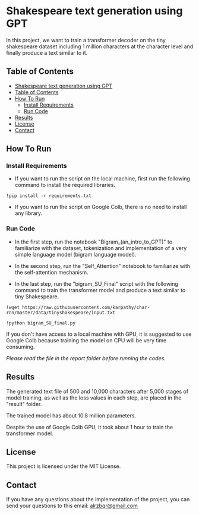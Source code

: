 # Shakespeare text generation using GPT

In this project, we want to train a transformer decoder on the tiny shakespeare dataset including 1 million characters at the character level and finally produce a text similar to it.

## Table of Contents

- [Shakespeare text generation using GPT](#shakespeare-text-generation-using-gpt)
- [Table of Contents](#table-of-contents)
- [How To Run](#how-to-run)
  - [Install Requirements](#install-requirements)
  - [Run Code](#run-code)
- [Results](#results)
- [License](#license)
- [Contact](#contact)

## How To Run

### Install Requirements

- If you want to run the script on the local machine, first run the following command to install the required libraries.
```
!pip install -r requirements.txt
```

- If you want to run the script on Google Colb, there is no need to install any library.

### Run Code

- In the first step, run the notebook "Bigram_(an_intro_to_GPT)" to familiarize with the dataset, tokenization and implementation of a very simple language model (bigram language model).

- In the second step, run the "Self_Attention" notebook to familiarize with the self-attention mechanism.

- In the last step, run the "bigram_SU_Final" script with the following command to train the transformer model and produce a text similar to tiny Shakespeare.
```
!wget https://raw.githubusercontent.com/karpathy/char-rnn/master/data/tinyshakespeare/input.txt

!python bigram_SU_final.py
```
If you don't have access to a local machine with GPU, it is suggested to use Google Colb because training the model on CPU will be very time consuming.

*Please read the file in the report folder before running the codes.*

## Results

The generated text file of 500 and 10,000 characters after 5,000 stages of model training, as well as the loss values in each step, are placed in the "result" folder.

The trained model has about 10.8 million parameters.

Despite the use of Google Colb GPU, it took about 1 hour to train the transformer model.

## License

This project is licensed under the MIT License.

## Contact

If you have any questions about the implementation of the project, you can send your questions to this email: alrzbqr@gmail.com
